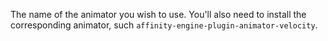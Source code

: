 The name of the animator you wish to use. You'll also need to install the corresponding animator, such `affinity-engine-plugin-animator-velocity`.
